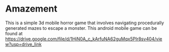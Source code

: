 # Amazement
This is a simple 3d mobile horror game that involves navigating procedurally generated mazes to escape a monster.
This android mobile game can be found at https://drive.google.com/file/d/1HjN0A_c_kArfuNA62guMqx5PIr8sv404/view?usp=drive_link
